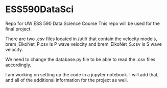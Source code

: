 # ESS590DataSci
Repo for UW ESS 590 Data Science Course
This repo will be used for the final project. 

There are two .csv files located in /util/ that contain the velocity models, brem_EikoNet_P.csv is P wave velocity and brem_EikoNet_S.csv is S wave velocity. 

We need to change the database.py file to be able to read the .csv files accordingly. 

I am working on setting up the code in a jupyter notebook. I will add that, and all of the additional information for the project as well. 
